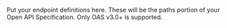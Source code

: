 Put your endpoint definitions here.  These will be the paths portion of your Open API
Specification.  Only OAS v3.0+ is supported. 